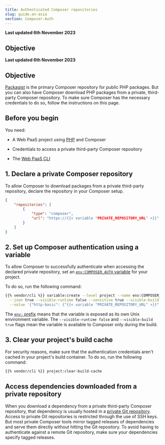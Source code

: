 ```yaml
---
title: Authenticated Composer repositories
slug: guide.en-asia
section: Composer-Auth
---
```


**Last updated 6th November 2023**



## Objective  

**Last updated 6th November 2023**



## Objective  

[Packagist](https://packagist.org/) is the primary Composer repository for public PHP packages.
But you can also have Composer download PHP packages from a private, third-party Composer repository.
To make sure Composer has the necessary credentials to do so,
follow the instructions on this page.

## Before you begin

You need:
- A Web PaaS project using [PHP](../php/_index.md) and Composer


- Credentials to access a private third-party Composer repository


- The [Web PaaS CLI](../../administration/cli/_index.md)



## 1. Declare a private Composer repository

To allow Composer to download packages from a private third-party repository,
declare the repository in your Composer setup.

```json {location="composer.json"}
{
    "repositories": [
        {
            "type": "composer",
            "url": "https://{{< variable "PRIVATE_REPOSITORY_URL" >}}"
        }
    ]
}
```

## 2. Set up Composer authentication using a variable

To allow Composer to successfully authenticate when accessing the declared private repository,
set an [`env:COMPOSER_AUTH` variable](../../development/variables/_index.md) for your project.

To do so, run the following command:

```bash
{{% vendor/cli %}} variable:create --level project --name env:COMPOSER_AUTH \
  --json true --visible-runtime false --sensitive true --visible-build true \
  --value '{"http-basic": {"{{< variable "PRIVATE_REPOSITORY_URL" >}}": {"username": "{{< variable "USERNAME" >}}", "password": "{{< variable "PASSWORD" >}}"}}}'
```

The [`env:` prefix](../../development/variables/_index.md#top-level-environment-variables) means that the variable is exposed
as its own Unix environment variable.
The `--visible-runtime false` and `--visible-build true` flags mean the variable is available to Composer only during the build.

## 3. Clear your project's build cache

For security reasons, make sure that the authentication credentials aren't cached in your project's build container.
To do so, run the following command:

```bash
{{% vendor/cli %}} project:clear-build-cache
```

## Access dependencies downloaded from a private repository

When you download a dependency from a private third-party Composer repository,
that dependency is usually hosted in a [private Git repository](../../development/private-repository.md).
Access to private Git repositories is restricted through the use of SSH keys.
But most private Composer tools mirror tagged releases of dependencies
and serve them directly without hitting the Git repository.
To avoid having to authenticate against a remote Git repository,
make sure your dependencies specify tagged releases.
